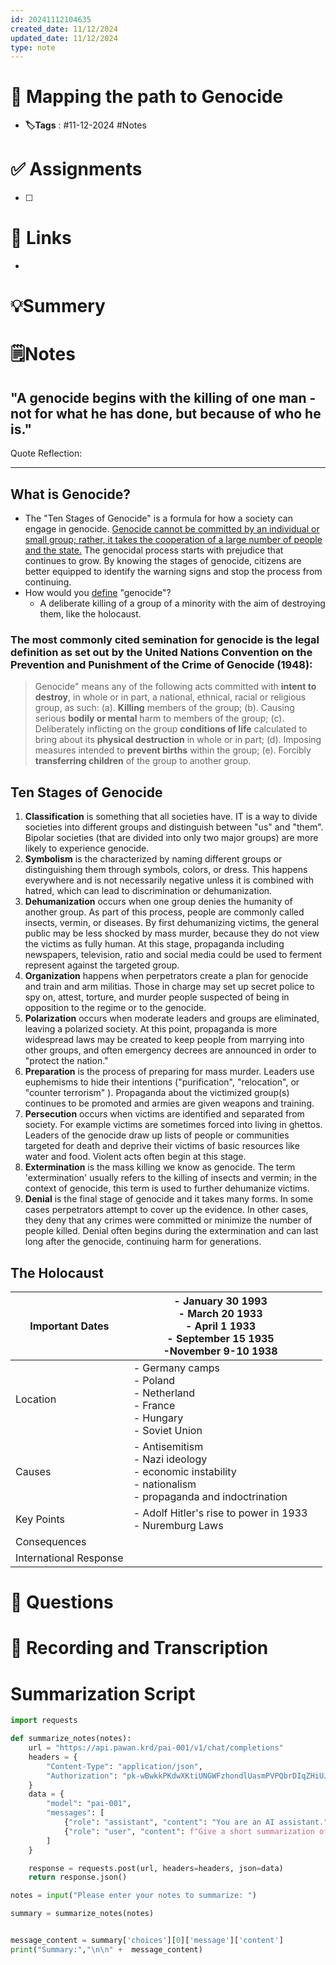 ```yaml
---
id: 20241112104635
created_date: 11/12/2024
updated_date: 11/12/2024
type: note
---
```


# 📅 Mapping the path to Genocide
- **🏷️Tags** : #11-12-2024 #Notes 

# ✅ Assignments
- [ ]  

# 🔗 Links
-

# 💡Summery


# 🗒️Notes

## "A genocide begins with the killing of one man - not for what he has done, but because of who he is." 

Quote Reflection: 

--- 

## What is Genocide? 
- The "Ten Stages of Genocide" is a formula for how a society can engage in genocide. <u>Genocide cannot be committed by an individual or small group; rather, it takes the cooperation of a large number of people and the state.</u> The genocidal process starts with prejudice that continues to grow. By knowing the stages of genocide, citizens are better equipped to identify the warning signs and stop the process from continuing.  
- How would you <u>define</u> "genocide"? 
	- A deliberate killing of a group of a minority with the aim of destroying them, like the holocaust. 
### The most commonly cited semination for genocide is the legal definition as set out by the United Nations Convention on the Prevention and Punishment of the Crime of Genocide (1948): 

> Genocide" means any of the following acts committed with **intent to destroy**, in whole or in part, a national, ethnical, racial or religious group, as such:
	(a). **Killing** members of the group; 
	(b). Causing serious **bodily or mental** harm to members of the group; 
	(c). Deliberately inflicting on the group **conditions of life** calculated to bring about its **physical destruction** in whole or in part; 
	(d). Imposing measures intended to **prevent births** within the group; 
	(e). Forcibly **transferring children** of the group to another group. 

## Ten Stages of Genocide

1. **Classification** is something that all societies have. IT is a way to divide societies into different groups and distinguish between "us" and "them". Bipolar societies (that are divided into only two major groups) are more likely to experience genocide. 
2. **Symbolism** is the characterized by naming different groups or distinguishing them through symbols, colors, or dress. This happens everywhere and is not necessarily negative unless it is combined with hatred, which can lead to discrimination or dehumanization. 
3. **Dehumanization** occurs when one group denies the humanity of another group. As part of this process, people are commonly called insects, vermin, or diseases. By first dehumanizing victims, the general public may be less shocked by mass murder, because they do not view the victims as fully human. At this stage, propaganda including newspapers, television, ratio and social media could be used to ferment represent against the targeted group. 
4. **Organization** happens when perpetrators create a plan for genocide and train and arm militias. Those in charge may set up secret police to spy on, attest, torture, and murder people suspected of being in opposition to the regime or to the genocide. 
5. **Polarization** occurs when moderate leaders and groups are eliminated, leaving a polarized society. At this point, propaganda is more widespread laws may be created to keep people from marrying into other groups, and often emergency decrees are announced in order to "protect the nation." 
6. **Preparation** is the process of preparing for mass murder. Leaders use euphemisms to hide their intentions ("purification", "relocation", or "counter terrorism" ). Propaganda about the victimized group(s) continues to be promoted and armies are given weapons and training. 
7. **Persecution** occurs when victims are identified and separated from society. For example victims are sometimes forced into living in ghettos. Leaders of the genocide draw up lists of people or communities targeted for death and deprive their victims of basic resources like water and food. Violent acts often begin at this stage. 
8. **Extermination** is the mass killing we know as genocide. The term 'extermination' usually refers to the killing of insects and vermin; in the context of genocide, this term is used to further dehumanize victims. 
9. **Denial** is the final stage of genocide and it takes many forms. In some cases perpetrators attempt to cover up the evidence. In other cases, they deny that any crimes were committed or minimize the number of people killed. Denial often begins during the extermination and can last long after the genocide, continuing harm for generations.  


## The Holocaust


| Important Dates        | - January 30 1993<br>- March 20 1933<br>- April 1 1933<br>- September 15 1935<br>-November 9-10 1938            |     |
| ---------------------- | --------------------------------------------------------------------------------------------------------------- | --- |
| Location               | - Germany camps<br>- Poland<br>- Netherland<br>- France<br>- Hungary<br>- Soviet Union                          |     |
| Causes                 | - Antisemitism<br>- Nazi ideology<br>- economic instability<br>- nationalism<br>- propaganda and indoctrination |     |
| Key Points             | - Adolf Hitler's rise to power in 1933<br>- Nuremburg Laws<br>                                                  |     |
| Consequences           |                                                                                                                 |     |
| International Response |                                                                                                                 |     |



# 🧠 Questions

# 💬 Recording and Transcription


 

# Summarization Script
```python
import requests

def summarize_notes(notes):
    url = "https://api.pawan.krd/pai-001/v1/chat/completions"
    headers = {
        "Content-Type": "application/json",
        "Authorization": "pk-wBwkkPKdwXKtiUNGWFzhondlUasmPVPQbrDIqZHiUJMXSRUA"
    }
    data = {
        "model": "pai-001",
        "messages": [
            {"role": "assistant", "content": "You are an AI assistant."},
            {"role": "user", "content": f"Give a short summarization of the following notes in 2 sentences with proper indentation: {notes}"}
        ]
    }

    response = requests.post(url, headers=headers, json=data)
    return response.json()

notes = input("Please enter your notes to summarize: ")

summary = summarize_notes(notes)


message_content = summary['choices'][0]['message']['content']
print("Summary:","\n\n" +  message_content)

```